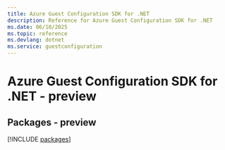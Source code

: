 ```yaml
---
title: Azure Guest Configuration SDK for .NET
description: Reference for Azure Guest Configuration SDK for .NET
ms.date: 06/10/2025
ms.topic: reference
ms.devlang: dotnet
ms.service: guestconfiguration
---
```

# Azure Guest Configuration SDK for .NET - preview
## Packages - preview
[!INCLUDE [packages](guest-configuration-index.md)]